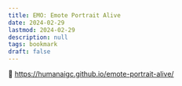 ```yaml
---
title: EMO: Emote Portrait Alive
date: 2024-02-29
lastmod: 2024-02-29
description: null
tags: bookmark
draft: false
---
```

🫨 https://humanaigc.github.io/emote-portrait-alive/